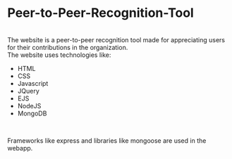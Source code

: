 # Peer-to-Peer-Recognition-Tool
<br>
The website is a peer-to-peer recognition tool made for appreciating users for their contributions in the organization. 
<br>
The website uses technologies like:
<br>
<ul>
<li> HTML </li>
<li> CSS </li>
<li> Javascript </li>
<li> JQuery </li>
<li> EJS </li>
<li> NodeJS </li>
<li> MongoDB </li>
</ul>

<br> 

Frameworks like express and libraries like mongoose are used in the webapp. 
